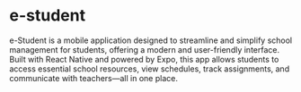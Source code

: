 # e-student
e-Student is a mobile application designed to streamline and simplify school management for students, offering a modern and user-friendly interface. Built with React Native and powered by Expo, this app allows students to access essential school resources, view schedules, track assignments, and communicate with teachers—all in one place.
